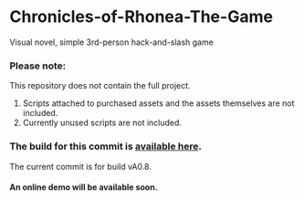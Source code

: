 # Chronicles-of-Rhonea-The-Game
Visual novel, simple 3rd-person hack-and-slash game



 ### Please note:
 
 This repository does not contain the full project. 
 
 1. Scripts attached to purchased assets and the assets themselves are not included.
 2. Currently unused scripts are not included.


### The build for this commit is [available here](https://drive.google.com/open?id=1MUX1HtWR7AR13XbC6-VP_VDymOV0DdJH).

The current commit is for build vA0.8.

#### An online demo will be available soon.


 
 
